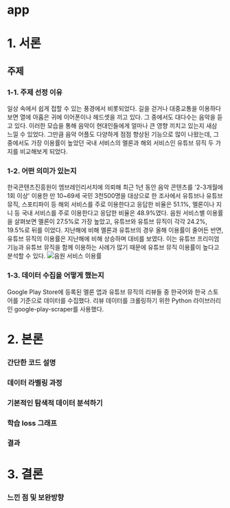 # app
# 1. 서론
## 주제

### 1-1. 주제 선정 이유
일상 속에서 쉽게 접할 수 있는 풍경에서 비롯되었다. 길을 걷거나 대중교통을 이용하다 보면 열에 아홉은 귀에 이어폰이나 헤드셋을 끼고 있다. 그 중에서도 대다수는 음악을 듣고 있다. 이러한 모습을 통해 음악이 현대인들에게 얼마나 큰 영향 끼치고 있는지 새삼 느낄 수 있었다. 그만큼 음악 어플도 다양하게 점점 향상된 기능으로 많이 나왔는데, 그 중에서도 가장 이용률이 높았던 국내 서비스의 멜론과 해외 서비스인 유튜브 뮤직 두 가지를 비교해보게 되었다.
### 1-2. 어떤 의미가 있는지
한국콘텐츠진흥원이 엠브레인리서치에 의뢰해 최근 1년 동안 음악 콘텐츠를 '2-3개월에 1회 이상' 이용한 만 10~69세 국민 3천500명을 대상으로 한 조사에서 유튜브나 유튜브뮤직, 스포티파이 등 해외 서비스를 주로 이용한다고 응답한 비율은 51.1%, 멜론이나 지니 등 국내 서비스를 주로 이용한다고 응답한 비율은 48.9%였다. 음원 서비스별 이용률을 살펴보면 멜론이 27.5%로 가장 높았고, 유튜브와 유튜브 뮤직이 각각 24.2%, 19.5%로 뒤를 이었다. 지난해에 비해 멜론과 유튜브의 경우 올해 이용률이 줄어든 반면, 유튜브 뮤직의 이용률은 지난해에 비해 상승하며 대비를 보였다. 이는 유튜브 프리미엄 기능과 유튜브 뮤직을 함께 이용하는 사례가 많기 때문에 유튜브 뮤직 이용률이 높다고 분석할 수 있다.
![음원 서비스 이용률](https://github.com/user-attachments/assets/a03f8946-38dd-488e-81d5-ce8369ae84ba)

### 1-3. 데이터 수집을 어떻게 했는지
Google Play Store에 등록된 멜론 앱과 유튜브 뮤직의 리뷰들 중 한국어와 한국 스토어를 기준으로 데이터를 수집했다.
리뷰 데이터를 크롤링하기 위한 Python 라이브러리인 google-play-scraper를 사용했다. 

# 2. 본론
### 간단한 코드 설명 

### 데이터 라벨링 과정
### 기본적인 탐색적 데이터 분석하기
### 학습 loss 그래프
### 결과

# 3. 결론
### 느낀 점 및 보완방향 
